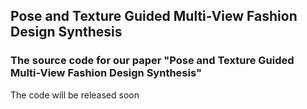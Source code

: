 ## Pose and Texture Guided Multi-View Fashion Design Synthesis
### The source code for our paper "Pose and Texture Guided Multi-View Fashion Design Synthesis"
The code will be released soon
